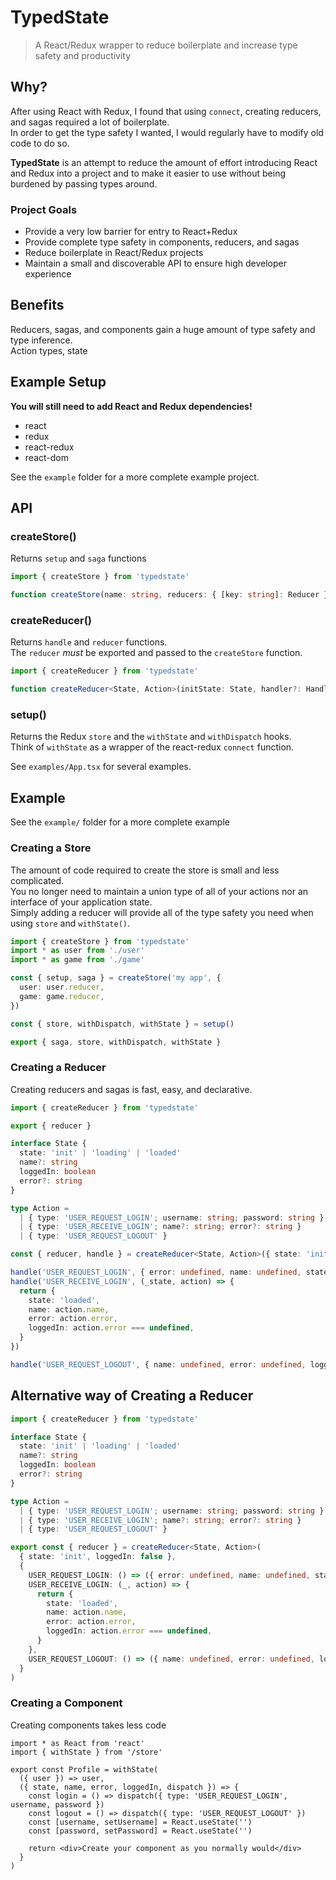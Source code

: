 # TypedState

> A React/Redux wrapper to reduce boilerplate and increase type safety and productivity

## Why?

After using React with Redux, I found that using `connect`, creating reducers, and sagas required a lot of boilerplate.  
In order to get the type safety I wanted, I would regularly have to modify old code to do so.

**TypedState** is an attempt to reduce the amount of effort introducing React and Redux into a project and to make it easier to use without being burdened by passing types around.

### Project Goals

- Provide a very low barrier for entry to React+Redux
- Provide complete type safety in components, reducers, and sagas
- Reduce boilerplate in React/Redux projects
- Maintain a small and discoverable API to ensure high developer experience

## Benefits

Reducers, sagas, and components gain a huge amount of type safety and type inference.  
Action types, state

## Example Setup

**You will still need to add React and Redux dependencies!**

- react
- redux
- react-redux
- react-dom

See the `example` folder for a more complete example project.

## API

### createStore()

Returns `setup` and `saga` functions

```ts
import { createStore } from 'typedstate'

function createStore(name: string, reducers: { [key: string]: Reducer })
```

### createReducer()

Returns `handle` and `reducer` functions.  
The `reducer` _must_ be exported and passed to the `createStore` function.

```ts
import { createReducer } from 'typedstate'

function createReducer<State, Action>(initState: State, handler?: HandlerBody)
```

### setup()

Returns the Redux `store` and the `withState` and `withDispatch` hooks.  
Think of `withState` as a wrapper of the react-redux `connect` function.

See `examples/App.tsx` for several examples.

## Example

See the `example/` folder for a more complete example

### Creating a Store

The amount of code required to create the store is small and less complicated.  
You no longer need to maintain a union type of all of your actions nor an interface of your application state.  
Simply adding a reducer will provide all of the type safety you need when using `store` and `withState()`.

```ts
import { createStore } from 'typedstate'
import * as user from './user'
import * as game from './game'

const { setup, saga } = createStore('my app', {
  user: user.reducer,
  game: game.reducer,
})

const { store, withDispatch, withState } = setup()

export { saga, store, withDispatch, withState }
```

### Creating a Reducer

Creating reducers and sagas is fast, easy, and declarative.

```ts
import { createReducer } from 'typedstate'

export { reducer }

interface State {
  state: 'init' | 'loading' | 'loaded'
  name?: string
  loggedIn: boolean
  error?: string
}

type Action =
  | { type: 'USER_REQUEST_LOGIN'; username: string; password: string }
  | { type: 'USER_RECEIVE_LOGIN'; name?: string; error?: string }
  | { type: 'USER_REQUEST_LOGOUT' }

const { reducer, handle } = createReducer<State, Action>({ state: 'init', loggedIn: false })

handle('USER_REQUEST_LOGIN', { error: undefined, name: undefined, state: 'loading' })
handle('USER_RECEIVE_LOGIN', (_state, action) => {
  return {
    state: 'loaded',
    name: action.name,
    error: action.error,
    loggedIn: action.error === undefined,
  }
})

handle('USER_REQUEST_LOGOUT', { name: undefined, error: undefined, loggedIn: false })
```

## Alternative way of Creating a Reducer

```ts
import { createReducer } from 'typedstate'

interface State {
  state: 'init' | 'loading' | 'loaded'
  name?: string
  loggedIn: boolean
  error?: string
}

type Action =
  | { type: 'USER_REQUEST_LOGIN'; username: string; password: string }
  | { type: 'USER_RECEIVE_LOGIN'; name?: string; error?: string }
  | { type: 'USER_REQUEST_LOGOUT' }

export const { reducer } = createReducer<State, Action>(
  { state: 'init', loggedIn: false },
  {
    USER_REQUEST_LOGIN: () => ({ error: undefined, name: undefined, state: 'loading' }),
    USER_RECEIVE_LOGIN: (_, action) => {
      return {
        state: 'loaded',
        name: action.name,
        error: action.error,
        loggedIn: action.error === undefined,
      }
    },
    USER_REQUEST_LOGOUT: () => ({ name: undefined, error: undefined, loggedIn: false }),
  }
)
```

### Creating a Component

Creating components takes less code

```tsx
import * as React from 'react'
import { withState } from '/store'

export const Profile = withState(
  ({ user }) => user,
  ({ state, name, error, loggedIn, dispatch }) => {
    const login = () => dispatch({ type: 'USER_REQUEST_LOGIN', username, password })
    const logout = () => dispatch({ type: 'USER_REQUEST_LOGOUT' })
    const [username, setUsername] = React.useState('')
    const [password, setPassword] = React.useState('')

    return <div>Create your component as you normally would</div>
  }
)
```
